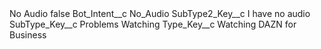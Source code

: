 <?xml version="1.0" encoding="UTF-8"?>
<CustomMetadata xmlns="http://soap.sforce.com/2006/04/metadata" xmlns:xsi="http://www.w3.org/2001/XMLSchema-instance" xmlns:xsd="http://www.w3.org/2001/XMLSchema">
    <label>No Audio</label>
    <protected>false</protected>
    <values>
        <field>Bot_Intent__c</field>
        <value xsi:type="xsd:string">No_Audio</value>
    </values>
    <values>
        <field>SubType2_Key__c</field>
        <value xsi:type="xsd:string">I have no audio</value>
    </values>
    <values>
        <field>SubType_Key__c</field>
        <value xsi:type="xsd:string">Problems Watching</value>
    </values>
    <values>
        <field>Type_Key__c</field>
        <value xsi:type="xsd:string">Watching DAZN for Business</value>
    </values>
</CustomMetadata>
